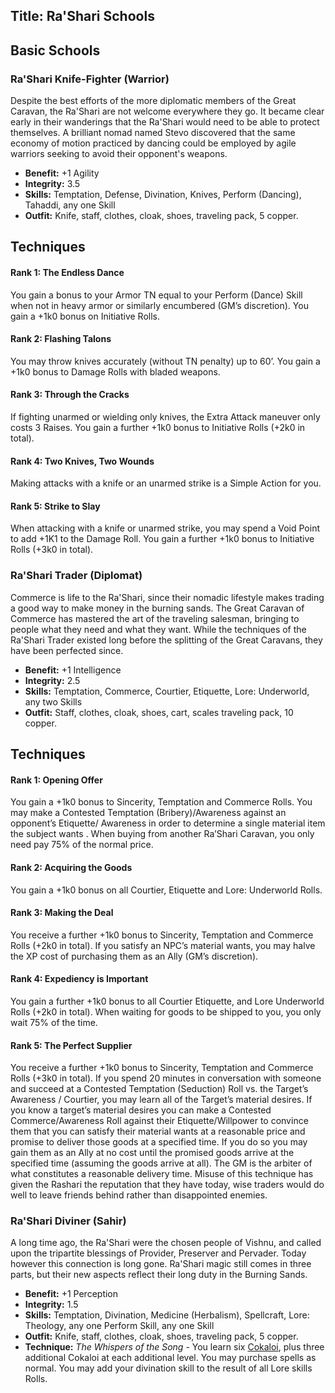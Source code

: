 Title: Ra'Shari Schools
---
## <span>Basic Schools</span>

### <span>Ra'Shari Knife-Fighter (Warrior)</span>

Despite the best efforts of the more diplomatic members of the Great Caravan, the Ra'Shari are not welcome everywhere they go. It became clear early in their wanderings that the Ra'Shari would need to be able to protect themselves. A brilliant nomad named Stevo discovered that the same economy of motion practiced by dancing could be employed by agile warriors seeking to avoid their opponent's weapons.

- <strong>Benefit:</strong> +1 Agility
- <strong>Integrity:</strong> 3.5
- <strong>Skills:</strong> Temptation, Defense, Divination, Knives, Perform (Dancing), Tahaddi, any one Skill
- <strong>Outfit:</strong> Knife, staff, clothes, cloak, shoes, traveling pack, 5 copper.

## <strong>Techniques</strong>
#### Rank 1: The Endless Dance

You gain a bonus to your Armor TN equal to your Perform (Dance) Skill when not in heavy armor or similarly encumbered (GM’s discretion). You gain a +1k0 bonus on Initiative Rolls.
#### Rank 2: Flashing Talons

You may throw knives accurately (without TN penalty) up to 60’. You gain a +1k0 bonus to Damage Rolls with bladed weapons.
#### Rank 3: Through the Cracks

If fighting unarmed or wielding only knives, the Extra Attack maneuver only costs 3 Raises. You gain a further +1k0 bonus to Initiative Rolls (+2k0 in total).
#### Rank 4: Two Knives, Two Wounds

Making attacks with a knife or an unarmed strike is a Simple Action for you.
#### Rank 5: Strike to Slay

When attacking with a knife or unarmed strike, you may spend a Void Point to add +1K1 to the Damage Roll. You gain a further +1k0 bonus to Initiative Rolls (+3k0 in total).
### <span>Ra'Shari Trader (Diplomat)</span>

Commerce is life to the Ra'Shari, since their nomadic lifestyle makes trading a good way to make money in the burning sands. The Great Caravan of Commerce has mastered the art of the traveling salesman, bringing to people what they need and what they want. While the techniques of the Ra'Shari Trader existed long before the splitting of the Great Caravans, they have been perfected since.

- <strong>Benefit:</strong> +1 Intelligence
- <strong>Integrity:</strong> 2.5
- <strong>Skills:</strong> Temptation, Commerce, Courtier, Etiquette, Lore: Underworld, any two Skills
- <strong>Outfit:</strong> Staff, clothes, cloak, shoes, cart, scales traveling pack, 10 copper.

## <strong>Techniques</strong>
#### Rank 1: Opening Offer

You gain a +1k0 bonus to Sincerity, Temptation and Commerce Rolls. You may make a Contested Temptation (Bribery)/Awareness against an opponent’s Etiquette/ Awareness in order to determine a single material item the subject wants . When buying from another Ra’Shari Caravan, you only need pay 75% of the normal price.
#### Rank 2: Acquiring the Goods

You gain a +1k0 bonus on all Courtier, Etiquette and Lore: Underworld Rolls.
#### Rank 3: Making the Deal

You receive a further +1k0 bonus to Sincerity, Temptation and Commerce Rolls (+2k0 in total). If you satisfy an NPC’s material wants, you may halve the XP cost of purchasing them as an Ally (GM’s discretion).
#### Rank 4: Expediency is Important

You gain a further +1k0 bonus to all Courtier Etiquette, and Lore Underworld Rolls (+2k0 in total). When waiting for goods to be shipped to you, you only wait 75% of the time.
#### Rank 5: The Perfect Supplier

You receive a further +1k0 bonus to Sincerity, Temptation and Commerce Rolls (+3k0 in total). If you spend 20 minutes in conversation with someone and succeed at a Contested Temptation (Seduction) Roll vs. the Target’s Awareness / Courtier, you may learn all of the Target’s material desires. If you know a target’s material desires you can make a Contested Commerce/Awareness Roll against their Etiquette/Willpower to convince them that you can satisfy their material wants at a reasonable price and promise to deliver those goods at a specified time. If you do so you may gain them as an Ally at no cost until the promised goods arrive at the specified time (assuming the goods arrive at all). The GM is the arbiter of what constitutes a reasonable delivery time. Misuse of this technique has given the Rashari the reputation that they have today, wise traders would do well to leave friends behind rather than disappointed enemies.
### <span>Ra'Shari Diviner (Sahir)</span>

A long time ago, the Ra'Shari were the chosen people of Vishnu, and called upon the tripartite blessings of Provider, Preserver and Pervader. Today however this connection is long gone. Ra'Shari magic still comes in three parts, but their new aspects reflect their long duty in the Burning Sands.

- <strong>Benefit:</strong> +1 Perception
- <strong>Integrity:</strong> 1.5
- <strong>Skills:</strong> Temptation, Divination, Medicine (Herbalism), Spellcraft, Lore: Theology, any one Perform Skill, any one Skill
- <strong>Outfit:</strong> Knife, staff, clothes, cloak, shoes, traveling pack, 5 copper.
- <strong>Technique:</strong> <em>The Whispers of the Song</em> - You learn six <a href="/cokaloi">Cokaloi</a>, plus three additional Cokaloi at each additional level. You may purchase spells as normal. You may add your divination skill to the result of all Lore skills Rolls.

